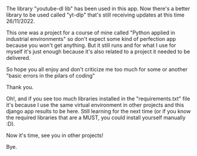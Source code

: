 The library "youtube-dl lib" has been used in this app. 
Now there's a better library to be used called "yt-dlp" that's still 
receiving updates at this time 26/11/2022.

This one was a project for a course of mine called 
"Python applied in industrial environments" so don't expect some kind of
perfection app because you won't get anything. But it still runs and for what
I use for myself it's just enough because it's also related to a project it
needed to be delivered.

So hope you all enjoy and don't criticize me too much for some or another
"basic errors in the pilars of coding"

Thank you.

Oh!, and if you see too much libraries installed in the "requirements.txt" file
it's because I use the same virtual environment in other projects and this 
django app results to be here. Still learning for the next time (or if you know
the required libraries that are a MUST, you could install yourself manually :D).

Now it's time, see you in other projects!

Bye.